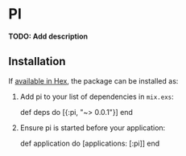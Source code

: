 # PI

**TODO: Add description**

## Installation

If [available in Hex](https://hex.pm/docs/publish), the package can be installed as:

  1. Add pi to your list of dependencies in `mix.exs`:

        def deps do
          [{:pi, "~> 0.0.1"}]
        end

  2. Ensure pi is started before your application:

        def application do
          [applications: [:pi]]
        end
